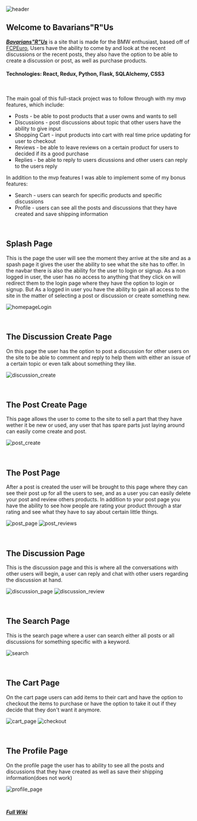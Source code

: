 ![header](https://github.com/Bergan404/Bavarians-R-Us/blob/main/imagesForWiki/site_banner.png)

## Welcome to Bavarians"R"Us
***[Bavarians"R"Us](https://bavarians-r-us.herokuapp.com/)*** is a site that is made for the BMW enthusiast, based off of [FCPEuro](https://www.fcpeuro.com/), Users have the ability to come by and look at the recent discussions or the recent posts, they also have the option to be able to create a discussion or post, as well as purchase products.

#### Technologies: React, Redux, Python, Flask, SQLAlchemy, CSS3

&nbsp;&nbsp;&nbsp;&nbsp;&nbsp;&nbsp;&nbsp;&nbsp;&nbsp;&nbsp;

The main goal of this full-stack project was to follow through with my mvp features, which include:

- Posts - be able to post products that a user owns and wants to sell
- Discussions - post discussions about topic that other users have the ability to give input
- Shopping Cart - input products into cart with real time price updating for user to checkout
- Reviews - be able to leave reviews on a certain product for users to decided if its a good purchase
- Replies - be able to reply to users dicussions and other users can reply to the users reply

In addition to the mvp features I was able to implement some of my bonus features:

- Search - users can search for specific products and specific discussions
- Profile - users can see all the posts and discussions that they have created and save shipping information

&nbsp;&nbsp;&nbsp;&nbsp;&nbsp;&nbsp;&nbsp;&nbsp;&nbsp;&nbsp;

## Splash Page
This is the page the user will see the moment they arrive at the site and as a spash page it gives the user the ability to see what the site has to offer. In the navbar there is also the ability for the user to login or signup. As a non logged in user, the user has no access to anything that they click on will redirect them to the login page where they have the option to login or signup. But As a logged in user you have the ability to gain all access to the site in the matter of selecting a post or discussion or create something new.

![homepageLogin](https://github.com/Bergan404/Bavarians-R-Us/blob/main/imagesForWiki/homepage.png)

&nbsp;&nbsp;&nbsp;&nbsp;&nbsp;&nbsp;&nbsp;&nbsp;&nbsp;&nbsp;

## The Discussion Create Page
On this page the user has the option to post a discussion for other users on the site to be able to comment and reply to help them with either an issue of a certain topic or even talk about something they like.

![discussion_create](https://github.com/Bergan404/Bavarians-R-Us/blob/main/imagesForWiki/discussion_create.png)

&nbsp;&nbsp;&nbsp;&nbsp;&nbsp;&nbsp;&nbsp;&nbsp;&nbsp;&nbsp;

## The Post Create Page
This page allows the user to come to the site to sell a part that they have wether it be new or used, any user that has spare parts just laying around can easily come create and post.

![post_create](https://github.com/Bergan404/Bavarians-R-Us/blob/main/imagesForWiki/post_create.png)

&nbsp;&nbsp;&nbsp;&nbsp;&nbsp;&nbsp;&nbsp;&nbsp;&nbsp;&nbsp;

## The Post Page
After a post is created the user will be brought to this page where they can see their post up for all the users to see, and as a user you can easily delete your post and review others products. In addition to your post page you have the ability to see how people are rating your product through a star rating and see what they have to say about certain little things.

![post_page](https://github.com/Bergan404/Bavarians-R-Us/blob/main/imagesForWiki/post.png)
![post_reviews](https://github.com/Bergan404/Bavarians-R-Us/blob/main/imagesForWiki/post_review.png)

&nbsp;&nbsp;&nbsp;&nbsp;&nbsp;&nbsp;&nbsp;&nbsp;&nbsp;&nbsp;

## The Discussion Page
This is the discussion page and this is where all the conversations with other users will begin, a user can reply and chat with other users regarding the discussion at hand.

![discussion_page](https://github.com/Bergan404/Bavarians-R-Us/blob/main/imagesForWiki/discussion.png)
![discussion_review](https://github.com/Bergan404/Bavarians-R-Us/blob/main/imagesForWiki/discussion_reply.png)

&nbsp;&nbsp;&nbsp;&nbsp;&nbsp;&nbsp;&nbsp;&nbsp;&nbsp;&nbsp;

## The Search Page
This is the search page where a user can search either all posts or all discussions for something specific with a keyword.

![search](https://github.com/Bergan404/Bavarians-R-Us/blob/main/imagesForWiki/search1.png)

&nbsp;&nbsp;&nbsp;&nbsp;&nbsp;&nbsp;&nbsp;&nbsp;&nbsp;&nbsp;

## The Cart Page
On the cart page users can add items to their cart and have the option to checkout the items to purchase or have the option to take it out if they decide that they don't want it anymore.

![cart_page](https://github.com/Bergan404/Bavarians-R-Us/blob/main/imagesForWiki/cart.png)
![checkout](https://github.com/Bergan404/Bavarians-R-Us/blob/main/imagesForWiki/checkout.png)

&nbsp;&nbsp;&nbsp;&nbsp;&nbsp;&nbsp;&nbsp;&nbsp;&nbsp;&nbsp;

## The Profile Page
On the profile page the user has to ability to see all the posts and discussions that they have created as well as save their shipping information(does not work)

![profile_page](https://github.com/Bergan404/Bavarians-R-Us/blob/main/imagesForWiki/profile.png)

&nbsp;&nbsp;&nbsp;&nbsp;&nbsp;&nbsp;&nbsp;&nbsp;&nbsp;&nbsp;

***[Full Wiki](https://github.com/Bergan404/Bavarians-R-Us/wiki)***

